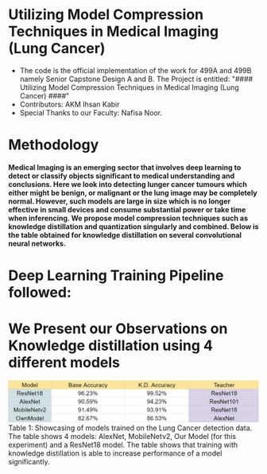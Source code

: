 # Utilizing Model Compression Techniques in Medical Imaging (Lung Cancer)

* The code is the official implementation of the work for 499A and 499B namely Senior Capstone Design A and B. The Project is entitled: "#### Utilizing Model Compression Techniques in Medical Imaging (Lung Cancer)
####"
* Contributors: AKM Ihsan Kabir
* Special Thanks to our Faculty: Nafisa Noor.

# Methodology
#### Medical Imaging is an emerging sector that involves deep learning to detect or classify objects significant to medical understanding and conclusions. Here we look into detecting lunger cancer tumours which either might be benign, or malignant or the lung image may be completely normal. However, such models are large in size which is no longer effective in small devices and consume substantial power or take time when inferencing. We propose model compression techniques such as knowledge distillation and quantization singularly and combined. Below is the table obtained for knowledge distillation on several convolutional neural networks.

# Deep Learning Training Pipeline followed:



# We Present our Observations on Knowledge distillation using 4 different models
![Screenshot of a comment on a GitHub issue showing an image, added in the Markdown, of an Octocat smiling and raising a tentacle.](https://github.com/IhsanKabir/Lung-Cancer-Deep-Learning/blob/main/Figures/Table%20Git.jpg)
Table 1: Showcasing of models trained on the Lung Cancer detection data. The table shows 4 models: AlexNet, MobileNetv2, Our Model (for this experiment) and a ResNet18 model. The table shows that training with knowledge distillation is able to increase performance of a model significantly.
